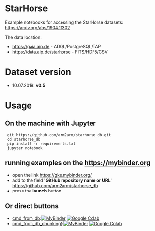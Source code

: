 # StarHorse
Example notebooks for accessing the StarHorse datasets: https://arxiv.org/abs/1904.11302

The data location:

*  https://gaia.aip.de - ADQL/PostgreSQL/TAP 
*  https://data.aip.de/starhorse - FITS/HDF5/CSV


# Dataset version
* 10.07.2019: **v0.5**

# Usage
## On the machine with Jupyter
  ```
   git https://github.com/arm2arm/starhorse_db.git 
   cd starhorse_db
   pip install -r requirements.txt
   jupyter notebook 
  ```
## running examples on the https://mybinder.org
* open the link https://gke.mybinder.org/
* add to the field '**GitHub repository name or URL**'  https://github.com/arm2arm/starhorse_db
* press the **launch** button

## Or direct buttons
- [cmd_from_db](cmd_from_db.ipynb):[![MyBinder](https://mybinder.org/badge.svg)](https://mybinder.org/v2/gh/arm2arm/starhorse_db/master?filepath=cmd_from_db.ipynb)
 [![Google Colab](https://badgen.net/badge/Launch/on%20Google%20Colab/blue?icon=terminal)](https://colab.research.google.com/github/arm2arm/starhorse_db/blob/master/cmd_from_db.ipynb)
 - [cmd_from_db_chunking)](cmd_from_db_chunking.ipynb):[![MyBinder](https://mybinder.org/badge.svg)](https://mybinder.org/v2/gh/arm2arm/starhorse_db/master?filepath=cmd_from_db_chunking.ipynb)
 [![Google Colab](https://badgen.net/badge/Launch/on%20Google%20Colab/blue?icon=terminal)](https://colab.research.google.com/github/arm2arm/starhorse_db/blob/master/cmd_from_db_chunking.ipynb)
